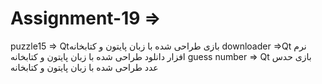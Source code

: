 # Assignment-19 => 
puzzle15 =>  Qtبازی طراحی شده با زبان پایتون و کتابخانه
downloader =>Qt نرم افزار دانلود طراحی شده با زبان پایتون و کتابخانه
guess number => Qt بازی حدس عدد طراحی شده با زبان پایتون و کتابخانه 
